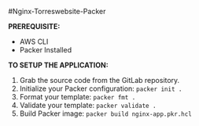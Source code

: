#Nginx-Torreswebsite-Packer

**PREREQUISITE:**
- AWS CLI
- Packer Installed

**TO SETUP THE APPLICATION:**
1. Grab the source code from the GitLab repository.
1. Initialize your Packer configuration:
`packer init .`
1. Format your template:
`packer fmt .`
1. Validate your template:
`packer validate .`
1. Build Packer image:
`packer build nginx-app.pkr.hcl`
